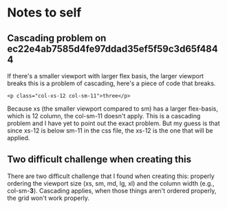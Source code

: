 # Notes to self

## Cascading problem on ec22e4ab7585d4fe97ddad35ef5f59c3d65f4844

If there's a smaller viewport with larger flex basis, the larger viewport breaks this is a problem of cascading, here's a piece of code that breaks.

`<p class="col-xs-12 col-sm-11">three</p>`

Because xs (the smaller viewport compared to sm) has a larger flex-basis, which is 12 column, the col-sm-11 doesn't apply. This is a cascading problem and I have yet to point out the exact problem. But my guess is that since xs-12 is below sm-11 in the css file, the xs-12 is the one that will be applied.

## Two difficult challenge when creating this
There are two difficult challenge that I found when creating this: properly ordering the viewport size (xs, sm, md, lg, xl) and the column width (e.g., col-sm-**3**). Cascading applies, when those things aren't ordered properly, the grid won't work properly.